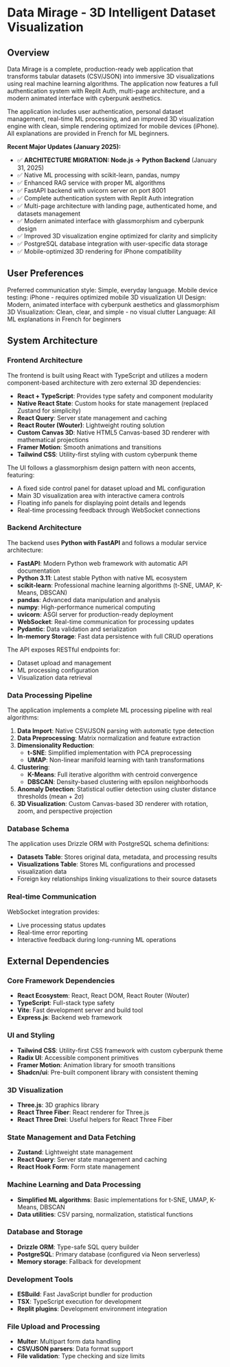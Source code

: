# Data Mirage - 3D Intelligent Dataset Visualization

## Overview

Data Mirage is a complete, production-ready web application that transforms tabular datasets (CSV/JSON) into immersive 3D visualizations using real machine learning algorithms. The application now features a full authentication system with Replit Auth, multi-page architecture, and a modern animated interface with cyberpunk aesthetics.

The application includes user authentication, personal dataset management, real-time ML processing, and an improved 3D visualization engine with clean, simple rendering optimized for mobile devices (iPhone). All explanations are provided in French for ML beginners.

**Recent Major Updates (January 2025):**
- ✅ **ARCHITECTURE MIGRATION: Node.js → Python Backend** (January 31, 2025)
- ✅ Native ML processing with scikit-learn, pandas, numpy
- ✅ Enhanced RAG service with proper ML algorithms
- ✅ FastAPI backend with uvicorn server on port 8001  
- ✅ Complete authentication system with Replit Auth integration
- ✅ Multi-page architecture with landing page, authenticated home, and datasets management
- ✅ Modern animated interface with glassmorphism and cyberpunk design
- ✅ Improved 3D visualization engine optimized for clarity and simplicity
- ✅ PostgreSQL database integration with user-specific data storage
- ✅ Mobile-optimized 3D rendering for iPhone compatibility

## User Preferences

Preferred communication style: Simple, everyday language.
Mobile device testing: iPhone - requires optimized mobile 3D visualization
UI Design: Modern, animated interface with cyberpunk aesthetics and glassmorphism
3D Visualization: Clean, clear, and simple - no visual clutter
Language: All ML explanations in French for beginners

## System Architecture

### Frontend Architecture
The frontend is built using React with TypeScript and utilizes a modern component-based architecture with zero external 3D dependencies:

- **React + TypeScript**: Provides type safety and component modularity
- **Native React State**: Custom hooks for state management (replaced Zustand for simplicity)
- **React Query**: Server state management and caching
- **React Router (Wouter)**: Lightweight routing solution
- **Custom Canvas 3D**: Native HTML5 Canvas-based 3D renderer with mathematical projections
- **Framer Motion**: Smooth animations and transitions
- **Tailwind CSS**: Utility-first styling with custom cyberpunk theme

The UI follows a glassmorphism design pattern with neon accents, featuring:
- A fixed side control panel for dataset upload and ML configuration
- Main 3D visualization area with interactive camera controls
- Floating info panels for displaying point details and legends
- Real-time processing feedback through WebSocket connections

### Backend Architecture
The backend uses **Python with FastAPI** and follows a modular service architecture:

- **FastAPI**: Modern Python web framework with automatic API documentation
- **Python 3.11**: Latest stable Python with native ML ecosystem
- **scikit-learn**: Professional machine learning algorithms (t-SNE, UMAP, K-Means, DBSCAN)
- **pandas**: Advanced data manipulation and analysis
- **numpy**: High-performance numerical computing
- **uvicorn**: ASGI server for production-ready deployment
- **WebSocket**: Real-time communication for processing updates
- **Pydantic**: Data validation and serialization
- **In-memory Storage**: Fast data persistence with full CRUD operations

The API exposes RESTful endpoints for:
- Dataset upload and management
- ML processing configuration
- Visualization data retrieval

### Data Processing Pipeline
The application implements a complete ML processing pipeline with real algorithms:

1. **Data Import**: Native CSV/JSON parsing with automatic type detection
2. **Data Preprocessing**: Matrix normalization and feature extraction
3. **Dimensionality Reduction**: 
   - **t-SNE**: Simplified implementation with PCA preprocessing
   - **UMAP**: Non-linear manifold learning with tanh transformations
4. **Clustering**: 
   - **K-Means**: Full iterative algorithm with centroid convergence
   - **DBSCAN**: Density-based clustering with epsilon neighborhoods
5. **Anomaly Detection**: Statistical outlier detection using cluster distance thresholds (mean + 2σ)
6. **3D Visualization**: Custom Canvas-based 3D renderer with rotation, zoom, and perspective projection

### Database Schema
The application uses Drizzle ORM with PostgreSQL schema definitions:

- **Datasets Table**: Stores original data, metadata, and processing results
- **Visualizations Table**: Stores ML configurations and processed visualization data
- Foreign key relationships linking visualizations to their source datasets

### Real-time Communication
WebSocket integration provides:
- Live processing status updates
- Real-time error reporting
- Interactive feedback during long-running ML operations

## External Dependencies

### Core Framework Dependencies
- **React Ecosystem**: React, React DOM, React Router (Wouter)
- **TypeScript**: Full-stack type safety
- **Vite**: Fast development server and build tool
- **Express.js**: Backend web framework

### UI and Styling
- **Tailwind CSS**: Utility-first CSS framework with custom cyberpunk theme
- **Radix UI**: Accessible component primitives
- **Framer Motion**: Animation library for smooth transitions
- **Shadcn/ui**: Pre-built component library with consistent theming

### 3D Visualization
- **Three.js**: 3D graphics library
- **React Three Fiber**: React renderer for Three.js
- **React Three Drei**: Useful helpers for React Three Fiber

### State Management and Data Fetching
- **Zustand**: Lightweight state management
- **React Query**: Server state management and caching
- **React Hook Form**: Form state management

### Machine Learning and Data Processing
- **Simplified ML algorithms**: Basic implementations for t-SNE, UMAP, K-Means, DBSCAN
- **Data utilities**: CSV parsing, normalization, statistical functions

### Database and Storage
- **Drizzle ORM**: Type-safe SQL query builder
- **PostgreSQL**: Primary database (configured via Neon serverless)
- **Memory storage**: Fallback for development

### Development Tools
- **ESBuild**: Fast JavaScript bundler for production
- **TSX**: TypeScript execution for development
- **Replit plugins**: Development environment integration

### File Upload and Processing
- **Multer**: Multipart form data handling
- **CSV/JSON parsers**: Data format support
- **File validation**: Type checking and size limits